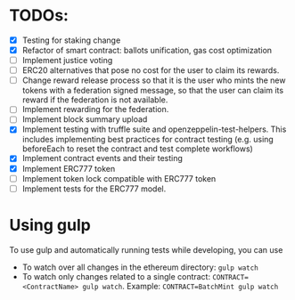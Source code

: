 # TODOs:

- [x] Testing for staking change
- [x] Refactor of smart contract: ballots unification, gas cost optimization
- [ ] Implement justice voting
- [ ] ERC20 alternatives that pose no cost for the user to claim its rewards.
- [ ] Change reward release process so that it is the user who mints the new tokens with a federation signed message, so that the user can claim its reward if the federation is not available.
- [ ] Implement rewarding for the federation.
- [ ] Implement block summary upload
- [x] Implement testing with truffle suite and openzeppelin-test-helpers. This includes implementing best practices for contract testing (e.g. using beforeEach to reset the contract and test complete workflows)
- [x] Implement contract events and their testing
- [x] Implement ERC777 token
- [ ] Implement token lock compatible with ERC777 token
- [ ] Implement tests for the ERC777 model.

# Using gulp

To use gulp and automatically running tests while developing, you can use

- To watch over all changes in the ethereum directory: `gulp watch`
- To watch only changes related to a single contract: `CONTRACT=<ContractName> gulp watch`. Example: `CONTRACT=BatchMint gulp watch`

